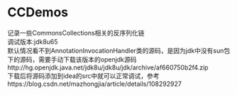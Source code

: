 # CCDemos
记录一些CommonsCollections相关的反序列化链<br/>
调试版本:jdk8u65<br/>
默认情况看不到AnnotationInvocationHandler类的源码，是因为jdk中没有sun包下的源码，需要手动下载该版本的openjdk源码http://hg.openjdk.java.net/jdk8u/jdk8u/jdk/archive/af660750b2f4.zip<br/>
下载后将源码添加到idea的src中就可以正常调试，参考https://blog.csdn.net/mazhongjia/article/details/108292927<br/>
